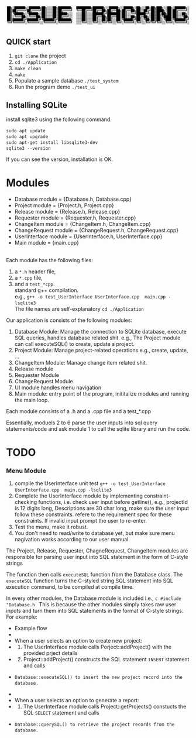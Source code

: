 ![Alt text](assets/image.png)

## QUICK start
1. `git clone` the project
2. `cd ./Application`
3. `make clean`
4. `make`
5. Populate a sample database `./test_system`
6. Run the program demo `./test_ui`

## Installing SQLite
install sqlite3 using the following command.
```shell
sudo apt update 
sudo apt upgrade
sudo apt-get install libsqlite3-dev
sqlite3 --version
```
If you can see the version, installation is OK.

# Modules
- Database module = {Database.h, Database.cpp}
- Project module = {Project.h, Project.cpp}
- Release module = {Release.h, Release.cpp}
- Requester module = {Requester,h, Requester.cpp}
- ChangeItem module = {ChangeItem.h, ChangeItem.cpp}
- ChangeRequest module = {ChangeRequest.h, ChangeRequest.cpp}
- UserInterface module = {UserInterface.h, UserInterface.cpp}
- Main module = {main.cpp}

<br>Each module has the following files:
1. a `*.h` header file,
2. a `*.cpp` file,
3. and a `test_*cpp`. <br>
standard g++ compilation.<br>
e.g., `g++ -o test_UserInterface UserInterface.cpp  main.cpp -lsqlite3`<br>
The file names are self-explanatory
`cd ./Application` <br>

Our application is consists of the following modules: <br>
1. Database Module: Manage the connection to SQLite database, execute SQL queries, handles database related shit. e.g., The Project module can call executeSQL() to create, update a project.
2. Project Module: Manage project-related operations e.g., create, update, ...
3. ChangeItem Module: Manage change item related shit.
4. Release module
5. Requester Module
6. ChangeRequest Module
7. UI module handles menu navigation
8. Main module: entry point of the program, inititalize modules and running the main loop.

Each module consists of a .h and a .cpp file and a test_*.cpp <br>

Essentially, moduels 2 to 6 parse the user inputs into sql query statements/code and ask module 1 to call the sqlite library and run the code.<br>

# TODO
### Menu Module
1. compile the UserInterface unit test `g++ -o test_UserInterface UserInterface.cpp  main.cpp -lsqlite3`
2. Complete the UserInterface module by implementing constraint-checking functions, i.e. check user input before getline(), e.g., projectId is 12 digits long, Descriptions are 30 char long, make sure the user input follow these constraints. refere to the requirement spec for these constraints. If invalid input prompt the user to re-enter.
3. Test the menu, make it robust.
4. You don't need to read/write to database yet, but make sure menu nagivation works according to our user manual.


The Project, Release, Requester, ChagneRequest, ChangeItem modules are responsible for parsing user input into SQL statement in the form of C-style strings<br>

The function then calls `executeSQL` function from the Database class. The `executeSQL` function turns the C-styled string SQL statement into SQL execution command, to be compiled at compile time. <br>

In every other modules, the Database module is included i.e., ```c #include "Database.h ``` This is because the other modules simply takes raw user inputs and turn them into SQL statements in the format of C-style strings. For example:<br>

 * Example flow
 * 
 * When a user selects an option to create new project:
 *  1. The UserInterface module calls Porject::addProject() with the provided prject details
 *  2. Project::addProject() constructs the SQL statement `INSERT` statement and calls
 *     Database::executeSQL() to insert the new project record into the database.
 * 
 * When a user selects an option to generate a report:
 *  1. The UserInterface module calls Project::getProjects() constucts the SQL `SELECT` statement and calls
 *     Database::querySQL() to retrieve the project records from the database.
